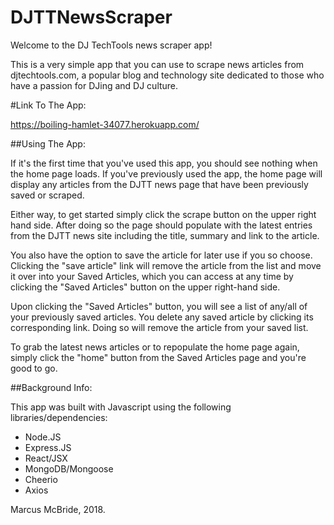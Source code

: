 # DJTTNewsScraper

Welcome to the DJ TechTools news scraper app!

This is a very simple app that you can use to scrape news articles from djtechtools.com, a popular blog and technology site dedicated to those who have a passion for DJing and DJ culture.

#Link To The App:

https://boiling-hamlet-34077.herokuapp.com/

##Using The App:

If it's the first time that you've used this app, you should see nothing when the home page loads.  If you've previously used the app, the home page will display any articles from the DJTT news page that have been previously saved or scraped.

Either way, to get started simply click the scrape button on the upper right hand side.  After doing so the page should populate with the latest entries from the DJTT news site including the title, summary and link to the article.  

You also have the option to save the article for later use if you so choose.  Clicking the "save article" link will remove the article from the list and move it over into your Saved Articles, which you can access at any time by clicking the "Saved Articles" button on the upper right-hand side.

Upon clicking the "Saved Articles" button, you will see a list of any/all of your previously saved articles.  You delete any saved article by clicking its corresponding link.  Doing so will remove the article from your saved list.  

To grab the latest news articles or to repopulate the home page again, simply click the "home" button from the Saved Articles page and you're good to go.

##Background Info:

This app was built with Javascript using the following libraries/dependencies:

* Node.JS
* Express.JS
* React/JSX
* MongoDB/Mongoose
* Cheerio
* Axios

Marcus McBride, 2018.
